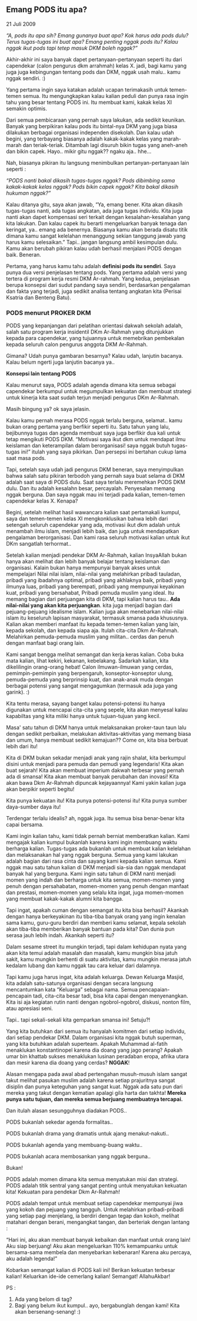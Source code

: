 ## Emang PODS itu apa?

21 Juli 2009

*“A, pods itu apa sih? Emang gunanya buat apa? Kok harus ada pods dulu? Terus tugas-tugas ini buat apa? Emang penting nggak pods itu? Kalau nggak ikut pods tapi tetep masuk DKM boleh nggak?”*
 
Akhir-akhir ini saya banyak dapet pertanyaan-pertanyaan seperti itu dari capendekar (calon pengurus dkm arrahmah) kelas X. jadi, bagi kamu yang juga juga kebingungan tentang pods dan DKM, nggak usah malu.. kamu nggak sendiri. :)
 
Yang pertama ingin saya katakan adalah ucapan terimakasih untuk temen-temen semua. Itu mengungkapkan kalau kalian peduli dan punya rasa ingin tahu yang besar tentang PODS ini. Itu membuat kami, kakak kelas XI semakin optimis.
 
Dari semua pembicaraan yang pernah saya lakukan, ada sedikit keunikan. Banyak yang berpikiran kalau pods itu bintal-nya DKM yang juga biasa dilakukan berbagai organisasi independen disekolah. Dan kalau udah begini, yang terbayang biasanya adalah kakak-kakak kelas yang marah-marah dan teriak-teriak. Ditambah lagi disuruh bikin tugas yang aneh-aneh dan bikin capek. Hayo.. mikir gitu nggak?? ngaku aja.. hhe...
 
Nah, biasanya pikiran itu langsung menimbulkan pertanyan-pertanyaan lain seperti :
 
*“PODS nanti bakal dikasih tugas-tugas nggak? Pods dibimbing sama kakak-kakak kelas nggak? Pods bikin capek nggak? Kita bakal dikasih hukuman nggak?”*
 
Kalau ditanya gitu, saya akan jawab, “Ya, emang bener. Kita akan dikasih tugas-tugas nanti, ada tugas angkatan, ada juga tugas individu. Kita juga nanti akan dapet kompensasi seri terkait dengan kesalahan-kesalahan yang kita lakukan. Dan kalau capek itu berarti mengeluarkan banyak tenaga dan keringat, ya.. emang ada benernya. Biasanya kamu akan berada disatu titik dimana kamu sangat kelelahan menanggung sekian tanggung jawab yang harus kamu selesaikan.” Tapi.. jangan langsung ambil kesimpulan dulu. Kamu akan berubah pikiran kalau udah berhasil menjalani PODS dengan baik. Beneran.
 
Pertama, yang harus kamu tahu adalah **definisi pods itu sendiri**. Saya punya dua versi penjelasan tentang pods. Yang pertama adalah versi yang tertera di program kerja resmi DKM Ar-rahmah. Yang kedua, penjelasan berupa konsepsi dari sudut pandang saya sendiri, berdasarkan pengalaman dan fakta yang terjadi, juga sedikit analisa tentang angkatan kita (Perisai Ksatria dan Benteng Batu).
 
### PODS menurut PROKER DKM
 
PODS yang kepanjangan dari pelatihan orientasi dakwah sekolah adalah, salah satu program kerja insidentil DKm Ar-Rahmah yang ditunjukkan kepada para capendekar, yang tujuannya untuk memebrikan pembekalan kepada seluruh calon pengurus anggota DKM Ar-Rahmah.
 
Gimana? Udah punya gambaran besarnya? Kalau udah, lanjutin bacanya. Kalau belum ngerti juga lanjutin bacanya ya..
 
**Konsepsi lain tentang PODS**
 
Kalau menurut saya, PODS adalah agenda dimana kita semua sebagai capendekar berkumpul untuk megumpulkan kekuatan dan membuat strategi untuk kinerja kita saat sudah terjun menjadi pengurus DKm Ar-Rahmah.
 
Masih bingung ya? ok saya jelasin.
 
Kalau kamu pernah merasa PODS nggak terlalu berguna, selamat.. kamu bukan orang pertama yang berfikir seperti itu. Satu tahun yang lalu, bejibunnya tugas dan agenda membuat saya juga berfikir dua kali untuk tetap mengikuti PODS DKM. “Motivasi saya ikut dkm untuk mendapat ilmu keislaman dan keterampilan dalam berorganisasi! saya nggak butuh tugas-tugas ini!” itulah yang saya pikirkan. Dan persepsi ini bertahan cukup lama saat masa pods.
 
Tapi, setelah saya udah jadi pengurus DKM beneran, saya menyimpulkan bahwa salah satu pikiran terbodoh yang pernah saya buat selama di DKM adalah saat saya di PODS dulu. Saat saya terlalu meremehkan PODS DKM dulu. Dan itu adalah kesalahn besar, percayalah. Penyesalan memang nggak berguna. Dan saya nggak mau ini terjadi pada kalian, temen-temen capendekar kelas X. Kenapa?
 
Begini, setelah melihat hasil wawancara kalian saat pertamakali kumpul, saya dan temen-temen kelas XI mengkonklusikan bahwa lebih dari setengah seluruh capendekar yang ada, motivasi ikut dkm adalah untuk menambah ilmu islam, menjadi lebih baik, dan juga untuk mendapatkan pengalaman berorganisasi. Dan kami rasa seluruh motivasi kalian untuk ikut DKm sangatlah terhormat..
 
Setelah kalian menjadi pendekar DKM Ar-Rahmah, kalian InsyaAllah bukan hanya akan melihat dan lebih banyak belajar tentang keislaman dan organisasi. Kalain bukan hanya mempunyai banyak akses untuk mempelajari Nilai nilai islam, nilai-nilai yang melahirkan pribadi tauladan, pribadi yang ibadahnya optimal, pribadi yang akhlaknya baik, pribadi yang ilmunya luas, pribadi yang berempati, pribadi yang mempunyai keyakinan kuat, pribadi yang bersahabat, Pribadi pemuda muslim yang ideal. Itu memang bagian dari perjuangan kita di DKM, tapi kalian harus tau.. **Ada nilai-nilai yang akan kita perjuangkan**. kita juga menjadi bagian dari pejuang-pejuang idealisme islam. Kalian juga akan menebarkan nilai-nilai islam itu keseluruh lapisan masyarakat, termasuk smansa pada khususnya. Kalian akan memberi manfaat itu kepada temen-temen kalian yang lain, kepada sekolah, dan kepada siapa aja. Itulah cita-cita Dkm Ar-Rahmah. Melahirkan pemuda-pemuda muslim yang militan.. cerdas dan penuh dengan manfaat bagi orang lain.
 
Kami sangat bengga melihat semangat dan kerja keras kalian. Coba buka mata kalian, lihat kekiri, kekanan, kebelakang. Sadarkah kalian, kita dikelilingin orang-orang hebat! Calon ilmuwan-ilmuwan yang cerdas, pemimpin-pemimpin yang berpengaruh, konseptor-konseptor ulung, pemuda-pemuda yang berprinsip kuat, dan anak-anak muda dengan berbagai potensi yang sangat mengagumkan (termasuk ada juga yang garink). :)
 
Kita tentu merasa, sayang banget kalau potensi-potensi itu hanya digunakan untuk mencapai cita-cita yang sepele, kita akan menyesal kalau kapabiltas yang kita miliki hanya untuk tujuan-tujuan yang kecil.
 
Masa' satu tahun di DKM hanya untuk melaksanakan proker-taun taun lalu dengan sedikit perbaikan, melakukan aktivitas-aktivitas yang memang biasa dan umum, hanya membuat sedikit kemajuan?? Come on, kita bisa berbuat lebih dari itu!
 
Kita di DKM bukan sekadar menjadi anak yang rajin shalat, kita berkumpul disini untuk menjadi para pemuda dan pemudi yang legendaris! Kita akan buat sejarah! Kita akan membuat imperium dakwah terbesar yang pernah ada di smansa! Kita akan membuat banyak perubahan dan inovasi! Kita akan bawa Dkm Ar-Rahmah dipuncak kejayaannya! Kami yakin kalian juga akan berpikir seperti begitu!
 
Kita punya kekuatan itu! Kita punya potensi-potensi itu! Kita punya sumber daya-sumber daya itu!
 
Terdengar terlalu idealis? ah, nggak juga. Itu semua bisa benar-benar kita capai bersama.
 
Kami ingin kalian tahu, kami tidak pernah berniat memberatkan kalian. Kami mengajak kalian kumpul bukanlah karena kami ingin membuang waktu berharga kalian. Tugas-tugas ada bukanlah untuk membuat kalian kelelahan dan melaksanakan hal yang nggak berguna. Semua yang kami lakukan adalah bagian dari rasa cinta dan sayang kami kepada kalian semua. Kami nggak mau satu tahun kalian di DKM menjadi sia-sia dan nggak mendapat banyak hal yang berguna. Kami ingin satu tahun di DKM nanti menjadi momen yang indah dan berharga untuk kita semua, momen-momen yang penuh dengan persahabatan, momen-momen yang penuh dengan manfaat dan prestasi, momen-momen yang selalu kita ingat, juga momen-momen yang membuat kakak-kakak alumni kita bangga.
 
Tapi ingat, apakah cuman dengan semangat itu kita bisa berhasil? Akankah dengan hanya berkeyakinan itu tiba-tiba banyak orang yang ingin kenalan sama kamu, guru-guru berdiri dan memberi kamu selamat, kepala sekolah akan tiba-tiba memberikan banyak bantuan pada kita? Dan dunia pun serasa jauh lebih indah. Akankah seperti itu?
 
Dalam sesame street itu mungkin terjadi, tapi dalam kehidupan nyata yang akan kita temui adalah masalah dan masalah, kamu mungkin bisa jatuh sakit, kamu mungkin berhenti di suatu aktivitas, kamu mungkin merasa jatuh kedalam lubang dan kamu nggak tau cara keluar dari dalamnya.
 
Tapi kamu juga harus ingat, kita adalah keluarga. Dewan Keluarga Masjid, kita adalah satu-satunya organisasi dengan secara langsung mencantumkan kata “Keluarga” sebagai nama. Semua pencapaian-pencapain tadi, cita-cita besar tadi, bisa kita capai dengan menyenangkan. Kita isi aja kegiatan rutin nanti dengan ngobrol-ngobrol, diskusi, nonton film, atau apresiasi seni.
 
Tapi.. tapi sekali-sekali kita gemparkan smansa ini! Setuju?!
 
Yang kita butuhkan dari semua itu hanyalah komitmen dari setiap individu, dari setiap pendekar DKM. Dalam organisasi kita nggak butuh superman, yang kita butuhkan adalah superteam. Apakah Muhammad al-fatih menaklukan konstantinopel karena dia doang yang jago perang? Apakah umar bin khattab sukses menaklukan lusinan peradaban eropa, afrika utara dan mesir karena dia doang yang cerdas? **NGGAK**!
 
Alasan mengapa pada awal abad pertengahan musuh-musuh islam sangat takut melihat pasukan muslim adalah karena setiap prajuritnya sangat disiplin dan punya keteguhan yang sangat kuat. Nggak ada satu pun dari mereka yang takut dengan kematian apalagi gila harta dan takhta! **Mereka punya satu tujuan, dan mereka semua berjuang membuatnya tercapai.**
 
Dan itulah alasan sesungguhnya diadakan PODS..
 
PODS bukanlah sekedar agenda formalitas..
 
PODS bukanlah drama yang dramatis untuk ajang menakut-nakuti..
 
PODS bukanlah agenda yang membuang-buang waktu..
 
PODS bukanlah acara membosankan yang nggak berguna..
 
Bukan!
 
PODS adalah momen dimana kita semua menyatukan misi dan strategi. PODS adalah titik sentral yang sangat penting untuk menyatukan kekuatan kita! Kekuatan para pendekar Dkm Ar-Rahmah!
 
PODS adalah tempat untuk membuat setiap capendekar mempunyai jiwa yang kokoh dan pejuang yang tangguh. Untuk melahirkan pribadi-pribadi yang setiap pagi menjelang, ia berdiri dengan tegap dan kokoh, melihat matahari dengan berani, mengangkat tangan, dan berteriak dengan lantang :
 
“Hari ini, aku akan membuat banyak kebaikan dan manfaat untuk orang lain! Aku siap berjuang! Aku akan mengeluarkan 110% kemampuanku untuk bersama-sama membela dan menyebarkan kebenaran! Karena aku percaya, aku adalah legenda!”
 
Kobarkan semangat kalian di PODS kali ini! Berikan kekuatan terbesar kalian! Keluarkan ide-ide cemerlang kalian! Semangat! AllahuAkbar!
 
PS :
1.  Ada yang belom di tag?
2.  Bagi yang belum ikut kumpul.. ayo, bergabunglah dengan kami! Kita akan bersenang-senang! :)
